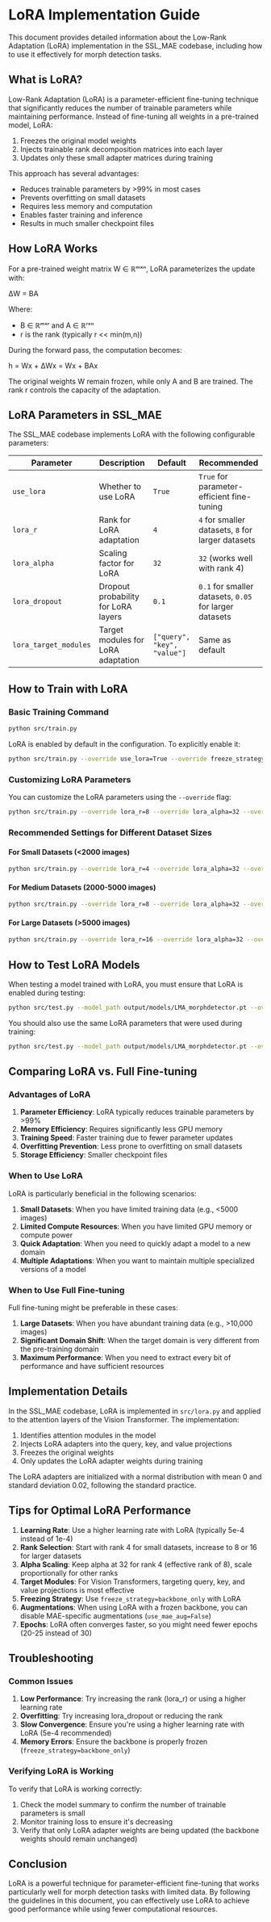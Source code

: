 # LoRA Implementation Guide

This document provides detailed information about the Low-Rank Adaptation (LoRA) implementation in the SSL_MAE codebase, including how to use it effectively for morph detection tasks.

## What is LoRA?

Low-Rank Adaptation (LoRA) is a parameter-efficient fine-tuning technique that significantly reduces the number of trainable parameters while maintaining performance. Instead of fine-tuning all weights in a pre-trained model, LoRA:

1. Freezes the original model weights
2. Injects trainable rank decomposition matrices into each layer
3. Updates only these small adapter matrices during training

This approach has several advantages:
- Reduces trainable parameters by >99% in most cases
- Prevents overfitting on small datasets
- Requires less memory and computation
- Enables faster training and inference
- Results in much smaller checkpoint files

## How LoRA Works

For a pre-trained weight matrix W ∈ ℝᵐˣⁿ, LoRA parameterizes the update with:

ΔW = BA

Where:
- B ∈ ℝᵐˣʳ and A ∈ ℝʳˣⁿ
- r is the rank (typically r << min(m,n))

During the forward pass, the computation becomes:

h = Wx + ΔWx = Wx + BAx

The original weights W remain frozen, while only A and B are trained. The rank r controls the capacity of the adaptation.

## LoRA Parameters in SSL_MAE

The SSL_MAE codebase implements LoRA with the following configurable parameters:

| Parameter | Description | Default | Recommended |
|-----------|-------------|---------|-------------|
| `use_lora` | Whether to use LoRA | `True` | `True` for parameter-efficient fine-tuning |
| `lora_r` | Rank for LoRA adaptation | `4` | `4` for smaller datasets, `8` for larger datasets |
| `lora_alpha` | Scaling factor for LoRA | `32` | `32` (works well with rank 4) |
| `lora_dropout` | Dropout probability for LoRA layers | `0.1` | `0.1` for smaller datasets, `0.05` for larger datasets |
| `lora_target_modules` | Target modules for LoRA adaptation | `["query", "key", "value"]` | Same as default |

## How to Train with LoRA

### Basic Training Command

```bash
python src/train.py
```

LoRA is enabled by default in the configuration. To explicitly enable it:

```bash
python src/train.py --override use_lora=True --override freeze_strategy=backbone_only
```

### Customizing LoRA Parameters

You can customize the LoRA parameters using the `--override` flag:

```bash
python src/train.py --override lora_r=8 --override lora_alpha=32 --override lora_dropout=0.05
```

### Recommended Settings for Different Dataset Sizes

#### For Small Datasets (<2000 images)
```bash
python src/train.py --override lora_r=4 --override lora_alpha=32 --override lora_dropout=0.1 --override learning_rate=5e-4
```

#### For Medium Datasets (2000-5000 images)
```bash
python src/train.py --override lora_r=8 --override lora_alpha=32 --override lora_dropout=0.05 --override learning_rate=5e-4
```

#### For Large Datasets (>5000 images)
```bash
python src/train.py --override lora_r=16 --override lora_alpha=32 --override lora_dropout=0.05 --override learning_rate=3e-4
```

## How to Test LoRA Models

When testing a model trained with LoRA, you must ensure that LoRA is enabled during testing:

```bash
python src/test.py --model_path output/models/LMA_morphdetector.pt --override use_lora=True
```

You should also use the same LoRA parameters that were used during training:

```bash
python src/test.py --model_path output/models/LMA_morphdetector.pt --override use_lora=True --override lora_r=8
```

## Comparing LoRA vs. Full Fine-tuning

### Advantages of LoRA

1. **Parameter Efficiency**: LoRA typically reduces trainable parameters by >99%
2. **Memory Efficiency**: Requires significantly less GPU memory
3. **Training Speed**: Faster training due to fewer parameter updates
4. **Overfitting Prevention**: Less prone to overfitting on small datasets
5. **Storage Efficiency**: Smaller checkpoint files

### When to Use LoRA

LoRA is particularly beneficial in the following scenarios:

1. **Small Datasets**: When you have limited training data (e.g., <5000 images)
2. **Limited Compute Resources**: When you have limited GPU memory or compute power
3. **Quick Adaptation**: When you need to quickly adapt a model to a new domain
4. **Multiple Adaptations**: When you want to maintain multiple specialized versions of a model

### When to Use Full Fine-tuning

Full fine-tuning might be preferable in these cases:

1. **Large Datasets**: When you have abundant training data (e.g., >10,000 images)
2. **Significant Domain Shift**: When the target domain is very different from the pre-training domain
3. **Maximum Performance**: When you need to extract every bit of performance and have sufficient resources

## Implementation Details

In the SSL_MAE codebase, LoRA is implemented in `src/lora.py` and applied to the attention layers of the Vision Transformer. The implementation:

1. Identifies attention modules in the model
2. Injects LoRA adapters into the query, key, and value projections
3. Freezes the original weights
4. Only updates the LoRA adapter weights during training

The LoRA adapters are initialized with a normal distribution with mean 0 and standard deviation 0.02, following the standard practice.

## Tips for Optimal LoRA Performance

1. **Learning Rate**: Use a higher learning rate with LoRA (typically 5e-4 instead of 1e-4)
2. **Rank Selection**: Start with rank 4 for small datasets, increase to 8 or 16 for larger datasets
3. **Alpha Scaling**: Keep alpha at 32 for rank 4 (effective rank of 8), scale proportionally for other ranks
4. **Target Modules**: For Vision Transformers, targeting query, key, and value projections is most effective
5. **Freezing Strategy**: Use `freeze_strategy=backbone_only` with LoRA
6. **Augmentations**: When using LoRA with a frozen backbone, you can disable MAE-specific augmentations (`use_mae_aug=False`)
7. **Epochs**: LoRA often converges faster, so you might need fewer epochs (20-25 instead of 30)

## Troubleshooting

### Common Issues

1. **Low Performance**: Try increasing the rank (lora_r) or using a higher learning rate
2. **Overfitting**: Try increasing lora_dropout or reducing the rank
3. **Slow Convergence**: Ensure you're using a higher learning rate with LoRA (5e-4 recommended)
4. **Memory Errors**: Ensure the backbone is properly frozen (`freeze_strategy=backbone_only`)

### Verifying LoRA is Working

To verify that LoRA is working correctly:

1. Check the model summary to confirm the number of trainable parameters is small
2. Monitor training loss to ensure it's decreasing
3. Verify that only LoRA adapter weights are being updated (the backbone weights should remain unchanged)

## Conclusion

LoRA is a powerful technique for parameter-efficient fine-tuning that works particularly well for morph detection tasks with limited data. By following the guidelines in this document, you can effectively use LoRA to achieve good performance while using fewer computational resources.

